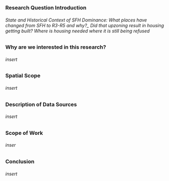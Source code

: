 <h3> Research Question Introduction
   <h6>State and Historical Context of SFH Dominance: What places have changed from SFH to R3-R5 and why?_ Did that upzoning result in housing getting built? Where is housing needed where it is still being refused
   <h6>
<h3> Why are we interested in this research?
  <h6>insert
<h3>Spatial Scope
  <h6>insert
<h3>Description of Data Sources
  <h6>insert
<h3> Scope of Work
  <h6>inser
<h3>Conclusion
  <h6>insert
